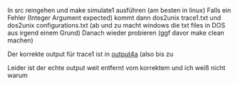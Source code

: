 In src reingehen und make simulate1 ausführen (am besten in linux)
Falls ein Fehler (Integer Argument expected) kommt dann dos2unix trace1.txt und dos2unix configurations.txt (ab und zu macht windows die txt files in DOS aus irgend einem Grund)
Danach wieder probieren (ggf davor make clean machen) 

Der korrekte output für trace1 ist in [output4a](https://github.com/georggunia/Prak4/blob/master/src/output4a.txt) (also bis zu 

Leider ist der echte output weit entfernt vom korrektem und ich weiß nicht warum
    
